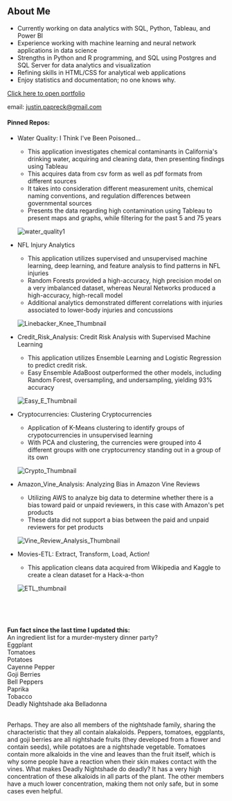 ## About Me
- Currently working on data analytics with SQL, Python, Tableau, and Power BI
- Experience working with machine learning and neural network applications in data science
- Strengths in Python and R programming, and SQL using Postgres and SQL Server for data analytics and visualization
- Refining skills in HTML/CSS for analytical web applications 
- Enjoy statistics and documentation; no one knows why.

[Click here to open portfolio](https://htmlpreview.github.io/?https://github.com/FreshOats/Portfolio/blob/master/index.html)

email: justin.papreck@gmail.com


#### Pinned Repos:
- Water Quality: I Think I've Been Poisoned...
  - This application investigates chemical contaminants in California's drinking water, acquiring and cleaning data, then presenting findings using Tableau
  - This acquires data from csv form as well as pdf formats from different sources
  - It takes into consideration different measurement units, chemical naming conventions, and regulation differences between governmental sources
  - Presents the data regarding high contamination using Tableau to present maps and graphs, while filtering for the past 5 and 75 years

  ![water_quality1](https://github.com/FreshOats/FreshOats/assets/33167541/a73cf04f-ac4d-48d3-919d-1f11423f66b1)


- NFL Injury Analytics
  - This application utilizes supervised and unsupervised machine learning, deep learning, and feature analysis to find patterns in NFL injuries
  - Random Forests provided a high-accuracy, high precision model on a very imbalanced dataset, whereas Neural Networks produced a high-accuracy, high-recall model 
  - Additional analytics demonstrated different correlations with injuries associated to lower-body injuries and concussions

  ![Linebacker_Knee_Thumbnail](https://user-images.githubusercontent.com/33167541/200050420-6e6fe5cf-9486-498f-9d3f-3a5738dd1569.png)


- Credit_Risk_Analysis: Credit Risk Analysis with Supervised Machine Learning
  - This application utilizes Ensemble Learning and Logistic Regression to predict credit risk. 
  - Easy Ensemble AdaBoost outperformed the other models, including Random Forest, oversampling, and undersampling, yielding 93% accuracy
  
  ![Easy_E_Thumbnail](https://user-images.githubusercontent.com/33167541/194174474-f69ae5f3-b5e0-41f4-870b-c33f4b9d5e4c.png)

- Cryptocurrencies: Clustering Cryptocurrencies
  - Application of K-Means clustering to identify groups of crypotocurrencies in unsupervised learning
  - With PCA and clustering, the currencies were grouped into 4 different groups with one cryptocurrency standing out in a group of its own
  
  ![Crypto_Thumbnail](https://user-images.githubusercontent.com/33167541/194174496-e4879fe0-59eb-4a0d-a715-ecdcdc3a48c8.png)

  
- Amazon_Vine_Analysis: Analyzing Bias in Amazon Vine Reviews
  - Utilizing AWS to analyze big data to determine whether there is a bias toward paid or unpaid reviewers, in this case with Amazon's pet products   
  - These data did not support a bias between the paid and unpaid reviewers for pet products
  
  ![Vine_Review_Analysis_Thumbnail](https://user-images.githubusercontent.com/33167541/194174513-6f028e16-a5a9-4dbf-b2f9-ecbd70c2a22c.png)

  
- Movies-ETL: Extract, Transform, Load, Action! 
  - This application cleans data acquired from Wikipedia and Kaggle to create a clean dataset for a Hack-a-thon
  
  ![ETL_thumbnail](https://user-images.githubusercontent.com/33167541/194174539-f4d1fc6b-1594-4d24-9c80-c147df0eec10.png)

 <br><br><br>



**Fun fact since the last time I updated this:** <br>
An ingredient list for a murder-mystery dinner party?<br> 
Eggplant<br>Tomatoes<br>Potatoes<br>Cayenne Pepper<br>Goji Berries<br>Bell Peppers<br>Paprika<br>Tobacco<br>Deadly Nightshade aka Belladonna<br><br>

Perhaps. They are also all members of the nightshade family, sharing the characteristic that they all contain alakaloids. Peppers, tomatoes, eggplants, and goji berries are all nightshade fruits (they developed from a flower and contain seeds), while potatoes are a nightshade vegetable. Tomatoes contain more alkaloids in the vine and leaves than the fruit itself, which is why some people have a reaction when their skin makes contact with the vines. What makes Deadly Nightshade do deadly? It has a very high concentration of these alkaloids in all parts of the plant. The other members have a much lower concentration, making them not only safe, but in some cases even helpful.   
